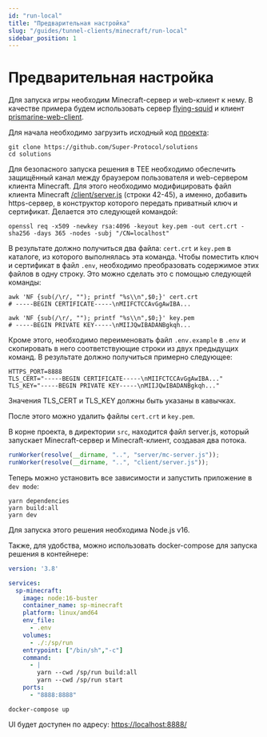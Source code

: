 ```yaml
---
id: "run-local"
title: "Предварительная настройка"
slug: "/guides/tunnel-clients/minecraft/run-local"
sidebar_position: 1
---
```


# Предварительная настройка

Для запуска игры необходим Minecraft-сервер и web-клиент к нему.
В качестве примера будем использовать сервер [flying-squid](https://github.com/PrismarineJS/flying-squid) и клиент [prismarine-web-client](https://github.com/PrismarineJS/prismarine-web-client).

Для начала необходимо загрузить исходный код [проекта](https://github.com/Super-Protocol/solutions):

```shell
git clone https://github.com/Super-Protocol/solutions
cd solutions
```

Для безопасного запуска решения в TEE необходимо обеспечить защищённый канал между браузером пользователя и web-сервером 
клиента Minecraft. Для этого необходимо модифицировать файл клиента Minecraft [/client/server.js](https://github.com/Super-Protocol/solutions/blob/main/Tunnel%20Client/minecraft/client/server.js) (строки 42-45), 
а именно, добавить https-сервер, в конструктор которого передать приватный ключ и сертификат. 
Делается это следующей командой:

```shell
openssl req -x509 -newkey rsa:4096 -keyout key.pem -out cert.crt -sha256 -days 365 -nodes -subj "/CN=localhost"
```

В результате должно получиться два файла: `cert.crt` и `key.pem` в каталоге, из которого выполнялась эта команда. 
Чтобы поместить ключ и сертификат в файл `.env`, необходимо преобразовать содержимое этих файлов в одну строку. 
Это можно сделать это с помощью следующей команды:

```shell
awk 'NF {sub(/\r/, ""); printf "%s\\n",$0;}' cert.crt
# -----BEGIN CERTIFICATE-----\nMIIFCTCCAvGgAwIBA...
```

```shell
awk 'NF {sub(/\r/, ""); printf "%s\\n",$0;}' key.pem
# -----BEGIN PRIVATE KEY-----\nMIIJQwIBADANBgkqh...
```

Кроме этого, необходимо переименовать файл `.env.example` в `.env` и скопировать в него соответствующие строки из двух 
предыдущих команд. В результате должно получиться примерно следующее:

```dotenv
HTTPS_PORT=8888
TLS_CERT="-----BEGIN CERTIFICATE-----\nMIIFCTCCAvGgAwIBA..."
TLS_KEY="-----BEGIN PRIVATE KEY-----\nMIIJQwIBADANBgkqh..."
```

<AdmonitionWrapper type="caution">
Значения TLS_CERT и TLS_KEY должны быть указаны в кавычках.
</AdmonitionWrapper>

После этого можно удалить файлы `cert.crt` и `key.pem`.

В корне проекта, в директории `src`, находится файл server.js, который запускает Minecraft-сервер и Minecraft-клиент, 
создавая два потока.

```javascript
runWorker(resolve(__dirname, "..", "server/mc-server.js"));
runWorker(resolve(__dirname, "..", "client/server.js"));
```

Теперь можно установить все зависимости и запустить приложение в `dev mode`:

```shell
yarn dependencies
yarn build:all
yarn dev
```

<AdmonitionWrapper type="caution">
Для запуска этого решения необходима Node.js v16.
</AdmonitionWrapper>

Также, для удобства, можно использовать docker-compose для запуска решения в контейнере:

```yaml
version: '3.8'

services:
  sp-minecraft:
    image: node:16-buster
    container_name: sp-minecraft
    platform: linux/amd64
    env_file:
      - .env
    volumes:
      - ./:/sp/run
    entrypoint: ["/bin/sh","-c"]
    command:
      - |
        yarn --cwd /sp/run build:all
        yarn --cwd /sp/run start
    ports:
      - "8888:8888"
```

```shell
docker-compose up
```

UI будет доступен по адресу: [https://localhost:8888/](https://localhost:8888/)
